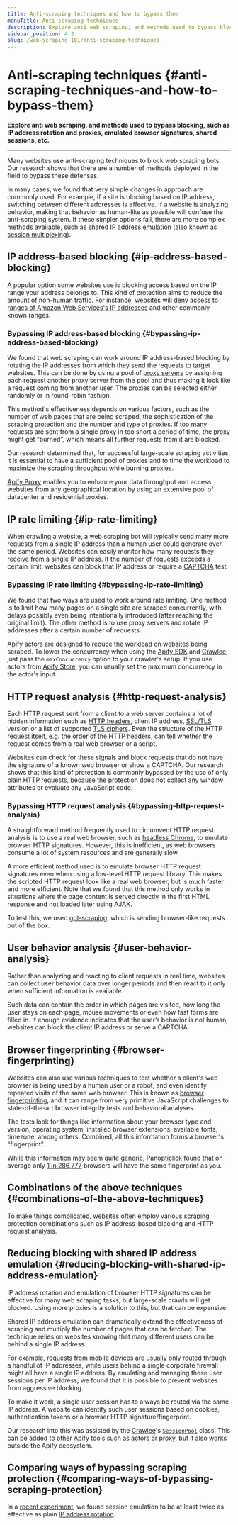 ```yaml
---
title: Anti-scraping techniques and how to bypass them
menuTitle: Anti-scraping techniques
description: Explore anti web scraping, and methods used to bypass blocking, such as IP address rotation and proxies, emulated browser signatures, shared sessions, etc.
sidebar_position: 4.2
slug: /web-scraping-101/anti-scraping-techniques
---
```


# Anti-scraping techniques {#anti-scraping-techniques-and-how-to-bypass-them}

**Explore anti web scraping, and methods used to bypass blocking, such as IP address rotation and proxies, emulated browser signatures, shared sessions, etc.**

---

Many websites use anti-scraping techniques to block web scraping bots. Our research shows that there are a number of methods deployed in the field to bypass these defenses.

In many cases, we found that very simple changes in approach are commonly used. For example, if a site is blocking based on IP address, switching between different addresses is effective. If a website is analyzing behavior, making that behavior as human-like as possible will confuse the anti-scraping system. If these simpler options fail, there are more complex methods available, such as [shared IP address emulation](https://dev.to/apify/bypassing-web-scraping-protection-get-the-most-out-of-your-proxies-with-shared-ip-address-emulation-291c) (also known as [session multiplexing](https://en.wikipedia.org/wiki/Session_multiplexing)).

## IP address-based blocking {#ip-address-based-blocking}

A popular option some websites use is blocking access based on the IP range your address belongs to. This kind of protection aims to reduce the amount of non-human traffic. For instance, websites will deny access to [ranges of Amazon Web Services's IP addresses](https://docs.aws.amazon.com/general/latest/gr/aws-ip-ranges.html) and other commonly known ranges.

### Bypassing IP address-based blocking {#bypassing-ip-address-based-blocking}

We found that web scraping can work around IP address-based blocking by rotating the IP addresses from which they send the requests to target websites. This can be done by using a pool of [proxy servers](https://en.wikipedia.org/wiki/Proxy_server) by assigning each request another proxy server from the pool and thus making it look like a request coming from another user. The proxies can be selected either randomly or in round-robin fashion.

This method's effectiveness depends on various factors, such as the number of web pages that are being scraped, the sophistication of the scraping protection and the number and type of proxies. If too many requests are sent from a single proxy in too short a period of time, the proxy might get “burned”, which means all further requests from it are blocked.

Our research determined that, for successful large-scale scraping activities, it is essential to have a sufficient pool of proxies and to time the workload to maximize the scraping throughput while burning proxies.

[Apify Proxy](../proxy/index.md) enables you to enhance your data throughput and access websites from any geographical location by using an extensive pool of datacenter and residential proxies.

## IP rate limiting {#ip-rate-limiting}

When crawling a website, a web scraping bot will typically send many more requests from a single IP address than a human user could generate over the same period. Websites can easily monitor how many requests they receive from a single IP address. If the number of requests exceeds a certain limit, websites can block that IP address or require a [CAPTCHA](https://en.wikipedia.org/wiki/CAPTCHA) test.

### Bypassing IP rate limiting {#bypassing-ip-rate-limiting}

We found that two ways are used to work around rate limiting. One method is to limit how many pages on a single site are scraped concurrently, with delays possibly even being intentionally introduced (after reaching the original limit). The other method is to use proxy servers and rotate IP addresses after a certain number of requests.

Apify actors are designed to reduce the workload on websites being scraped. To lower the concurrency when using the [Apify SDK](https://docs.apify.com/sdk/js/) and [Crawlee](https://crawlee.dev/api/basic-crawler/interface/BasicCrawlerOptions#maxConcurrency), just pass the `maxConcurrency` option to your crawler's setup. If you use actors from [Apify Store](https://apify.com/store), you can usually set the maximum concurrency in the actor's input.

## HTTP request analysis {#http-request-analysis}

Each HTTP request sent from a client to a web server contains a lot of hidden information such as
[HTTP headers](https://developer.mozilla.org/en-US/docs/Web/HTTP/Headers), client IP address,
[SSL/TLS](https://www.websecurity.digicert.com/security-topics/what-is-ssl-tls-https) version or a list of supported
[TLS ciphers](https://en.wikipedia.org/wiki/Cipher_suite). Even the structure of the HTTP request itself, e.g. the order of the HTTP headers, can tell whether the request comes from a real web browser or a script.

Websites can check for these signals and block requests that do not have the signature of a known web browser or show a CAPTCHA. Our research shows that this kind of protection is commonly bypassed by the use of only plain HTTP requests, because the protection does not collect any window attributes or evaluate any JavaScript code.

### Bypassing HTTP request analysis {#bypassing-http-request-analysis}

A straightforward method frequently used to circumvent HTTP request analysis is to use a real web browser, such as [headless Chrome](https://developers.google.com/web/updates/2017/04/headless-chrome), to emulate browser HTTP signatures. However, this is inefficient, as web browsers consume a lot of system resources and are generally slow.

A more efficient method used is to emulate browser HTTP request signatures even when using a low-level HTTP request library. This makes the scripted HTTP request look like a real web browser, but is much faster and more efficient. Note that we found that this method only works in situations where the page content is served directly in the first HTML response and not loaded later using [AJAX](https://en.wikipedia.org/wiki/Ajax_(programming)).

To test this, we used [got-scraping](https://github.com/apify/got-scraping), which is sending browser-like requests out of the box.

## User behavior analysis {#user-behavior-analysis}

Rather than analyzing and reacting to client requests in real time, websites can collect user behavior data over longer periods and then react to it only when sufficient information is available.

Such data can contain the order in which pages are visited, how long the user stays on each page, mouse movements or even how fast forms are filled in. If enough evidence indicates that the user’s behavior is not human, websites can block the client IP address or serve a CAPTCHA.

## Browser fingerprinting {#browser-fingerprinting}

Websites can also use various techniques to test whether a client's web browser is being used by a human user or a robot, and even identify repeated visits of the same web browser. This is known as [browser fingerprinting](https://pixelprivacy.com/resources/browser-fingerprinting/), and it can range from very primitive JavaScript challenges to state-of-the-art browser integrity tests and behavioral analyses.

The tests look for things like information about your browser type and version, operating system, installed browser extensions, available fonts, timezone, among others. Combined, all this information forms a browser's “fingerprint”.

While this information may seem quite generic, [Panopticlick](https://panopticlick.eff.org/) found that on average only [1 in 286,777](https://panopticlick.eff.org/static/browser-uniqueness.pdf) browsers will have the same fingerprint as you.

## Combinations of the above techniques {#combinations-of-the-above-techniques}

To make things complicated, websites often employ various scraping protection combinations such as IP address-based blocking and HTTP request analysis.

## Reducing blocking with shared IP address emulation {#reducing-blocking-with-shared-ip-address-emulation}

IP address rotation and emulation of browser HTTP signatures can be effective for many web scraping tasks, but large-scale crawls will get blocked. Using more proxies is a solution to this, but that can be expensive.

Shared IP address emulation can dramatically extend the effectiveness of scraping and multiply the number of pages that can be fetched. The technique relies on websites knowing that many different users can be behind a single IP address.

For example, requests from mobile devices are usually only routed through a handful of IP addresses, while users behind a single corporate firewall might all have a single IP address. By emulating and managing these user sessions per IP address, we found that it is possible to prevent websites from aggressive blocking.

To make it work, a single user session has to always be routed via the same IP address. A website can identify such user sessions based on cookies, authentication tokens or a browser HTTP signature/fingerprint.

Our research into this was assisted by the [Crawlee](https://docs.apify.com/sdk/js)'s [`SessionPool`](https://crawlee.dev/api/core/class/SessionPool) class. This can be added to other Apify tools such as [actors](../actors/index.md) or [proxy](../proxy/index.md), but it also works outside the Apify ecosystem.

## Comparing ways of bypassing scraping protection {#comparing-ways-of-bypassing-scraping-protection}

In a [recent experiment](https://dev.to/apify/bypassing-web-scraping-protection-get-the-most-out-of-your-proxies-with-shared-ip-address-emulation-291c), we found session emulation to be at least twice as effective as plain [IP address rotation](#bypassing-ip-address-based-blocking).


